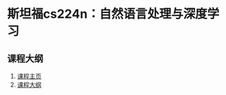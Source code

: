 # 斯坦福cs224n：自然语言处理与深度学习
##  课程大纲
1. [课程主页](https://web.stanford.edu/class/cs224n/index.html)
2. [课程大纲](https://web.stanford.edu/class/cs224n/syllabus.html)
